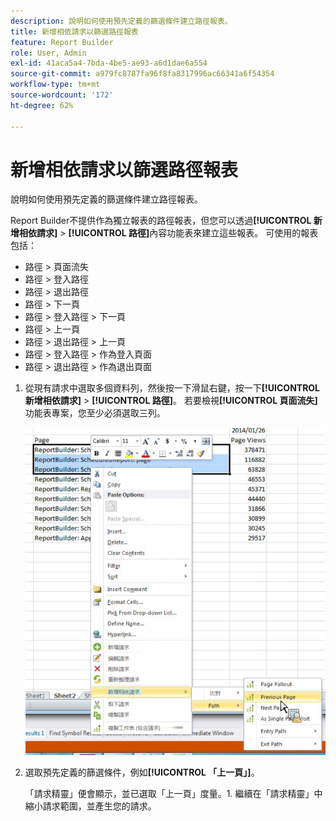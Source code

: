 ```yaml
---
description: 說明如何使用預先定義的篩選條件建立路徑報表。
title: 新增相依請求以篩選路徑報表
feature: Report Builder
role: User, Admin
exl-id: 41aca5a4-7bda-4be5-ae93-a6d1dae6a554
source-git-commit: a979fc8787fa96f8fa8317996ac66341a6f54354
workflow-type: tm+mt
source-wordcount: '172'
ht-degree: 62%

---
```


# 新增相依請求以篩選路徑報表

說明如何使用預先定義的篩選條件建立路徑報表。

Report Builder不提供作為獨立報表的路徑報表，但您可以透過&#x200B;**[!UICONTROL 新增相依請求]** > **[!UICONTROL 路徑]**&#x200B;內容功能表來建立這些報表。 可使用的報表包括：

* 路徑 > 頁面流失
* 路徑 > 登入路徑
* 路徑 > 退出路徑
* 路徑 > 下一頁
* 路徑 > 登入路徑 > 下一頁
* 路徑 > 上一頁
* 路徑 > 退出路徑 > 上一頁
* 路徑 > 登入路徑 > 作為登入頁面
* 路徑 > 退出路徑 > 作為退出頁面

1. 從現有請求中選取多個資料列，然後按一下滑鼠右鍵，按一下&#x200B;**[!UICONTROL 新增相依請求]** > **[!UICONTROL 路徑]**。 若要檢視&#x200B;**[!UICONTROL 頁面流失]**&#x200B;功能表專案，您至少必須選取三列。

   ![熒幕擷圖顯示選取了三個資料列，並選取[新增相依要求]選項。](assets/dependen_request.png)

2. 選取預先定義的篩選條件，例如&#x200B;**[!UICONTROL 「上一頁」]**。

   「請求精靈」便會顯示，並已選取「上一頁」度量。1. 繼續在「請求精靈」中縮小請求範圍，並產生您的請求。
